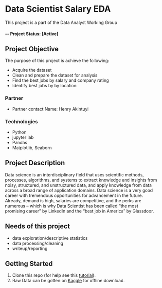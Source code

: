 # Data Scientist Salary EDA

This project is a part of the Data Analyst Working Group

#### -- Project Status: [Active]

## Project Objective
The purpose of this project is achieve the following:

* Acquire the dataset
* Clean and prepare the dataset for analysis
* Find the best jobs by salary and company rating
* Identify best jobs by by location

### Partner
* Partner contact
   Name: Henry Akintuyi


### Technologies
* Python
* jupyter lab
* Pandas
* Matplotlib, Seaborn


## Project Description
Data science is an interdisciplinary field that uses scientific methods, processes, algorithms, and systems to extract knowledge and insights from noisy, structured, and unstructured data, and apply knowledge from data across a broad range of application domains. Data science is a very good career with tremendous opportunities for advancement in the future. Already, demand is high, salaries are competitive, and the perks are numerous – which is why Data Scientist has been called “the most promising career” by LinkedIn and the “best job in America” by Glassdoor.

## Needs of this project

- data exploration/descriptive statistics
- data processing/cleaning
- writeup/reporting

## Getting Started

1. Clone this repo (for help see this [tutorial](https://help.github.com/articles/cloning-a-repository/)).
2. Raw Data can be gotten on [Kaggle](https://www.kaggle.com/datasets/andrewmvd/data-scientist-jobs) for offline download.

